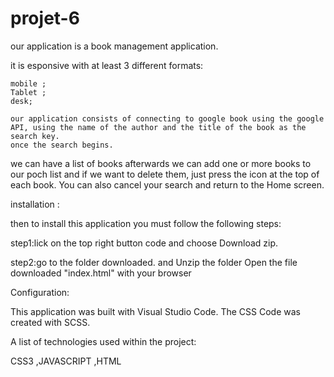 # projet-6

our application is a book management application.

it is esponsive with at least 3 different formats:

    mobile ;
    Tablet ;
    desk;
    
    our application consists of connecting to google book using the google API, using the name of the author and the title of the book as the search key.
    once the search begins.
    
we can have a list of books afterwards we can add one or more books to our poch list and if we want to delete them, just press the icon at the top of each book.
 You can also cancel your search and return to the Home screen.

installation :

then to install this application you must follow the following steps:

step1:lick on the top right button code and choose Download zip.

step2:go to the folder downloaded. and Unzip the folder
Open the file downloaded "index.html" with your browser


Configuration:

This application was built with Visual Studio Code.
The CSS Code was created with SCSS. 

A list of technologies used within the project:

CSS3 ,JAVASCRIPT ,HTML


